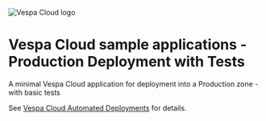 <!-- Copyright Yahoo. Licensed under the terms of the Apache 2.0 license. See LICENSE in the project root. -->

![Vespa Cloud logo](https://cloud.vespa.ai/assets/logos/vespa-cloud-logo-full-black.png)

# Vespa Cloud sample applications - Production Deployment with Tests

A minimal Vespa Cloud application for deployment into a Production zone -
with basic tests 

See [Vespa Cloud Automated Deployments](https://cloud.vespa.ai/en/automated-deployments) for details.
